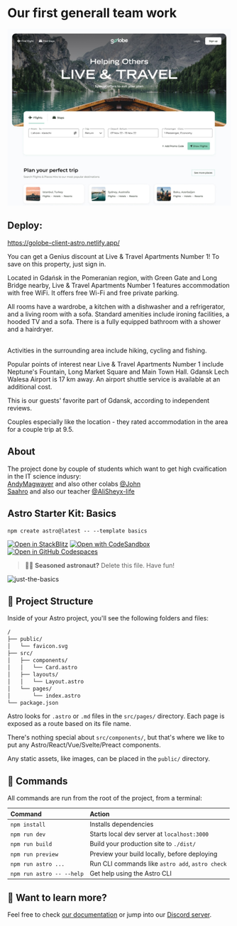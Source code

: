 # Our first generall team work
![Project Screen](https://github.com/IT-LABSacademy/golobe_client_astro/blob/maga/Landing%20Page%202.jpg)

## Deploy:
https://golobe-client-astro.netlify.app/


You can get a Genius discount at Live & Travel Apartments Number 1! To save on this property, just sign in.

Located in Gdańsk in the Pomeranian region, with Green Gate and Long Bridge nearby, Live & Travel Apartments Number 1 features accommodation with free WiFi. It offers free Wi-Fi and free private parking.

All rooms have a wardrobe, a kitchen with a dishwasher and a refrigerator, and a living room with a sofa. Standard amenities include ironing facilities, a hooded TV and a sofa. There is a fully equipped bathroom with a shower and a hairdryer.

<br>
Activities in the surrounding area include hiking, cycling and fishing.

Popular points of interest near Live & Travel Apartments Number 1 include Neptune's Fountain, Long Market Square and Main Town Hall. Gdansk Lech Walesa Airport is 17 km away. An airport shuttle service is available at an additional cost.

This is our guests' favorite part of Gdansk, according to independent reviews.

Couples especially like the location - they rated accommodation in the area for a couple trip at 9.5.

## About
The project done by couple of students which want to get high cvaification in the IT science indusry:
<br>
<a href="https://www.instagram.com/andymagwayer/">AndyMagwayer</a> and also other colabs <a href="https://www.instagram.com/orifjohn_/">@John</a> 
<br>
<a href="https://t.me/SAAHRO">Saahro</a> and also our teacher <a href="https://www.instagram.com/alisheyx_life/">@AliSheyx-life</a> 


## Astro Starter Kit: Basics

```
npm create astro@latest -- --template basics
```

[![Open in StackBlitz](https://developer.stackblitz.com/img/open_in_stackblitz.svg)](https://stackblitz.com/github/withastro/astro/tree/latest/examples/basics)
[![Open with CodeSandbox](https://assets.codesandbox.io/github/button-edit-lime.svg)](https://codesandbox.io/p/sandbox/github/withastro/astro/tree/latest/examples/basics)
[![Open in GitHub Codespaces](https://github.com/codespaces/badge.svg)](https://codespaces.new/withastro/astro?devcontainer_path=.devcontainer/basics/devcontainer.json)

> 🧑‍🚀 **Seasoned astronaut?** Delete this file. Have fun!

![just-the-basics](https://github.com/withastro/astro/assets/2244813/a0a5533c-a856-4198-8470-2d67b1d7c554)

## 🚀 Project Structure

Inside of your Astro project, you'll see the following folders and files:

```
/
├── public/
│   └── favicon.svg
├── src/
│   ├── components/
│   │   └── Card.astro
│   ├── layouts/
│   │   └── Layout.astro
│   └── pages/
│       └── index.astro
└── package.json
```

Astro looks for `.astro` or `.md` files in the `src/pages/` directory. Each page is exposed as a route based on its file name.

There's nothing special about `src/components/`, but that's where we like to put any Astro/React/Vue/Svelte/Preact components.

Any static assets, like images, can be placed in the `public/` directory.

## 🧞 Commands

All commands are run from the root of the project, from a terminal:

| Command                   | Action                                           |
| :------------------------ | :----------------------------------------------- |
| `npm install`             | Installs dependencies                            |
| `npm run dev`             | Starts local dev server at `localhost:3000`      |
| `npm run build`           | Build your production site to `./dist/`          |
| `npm run preview`         | Preview your build locally, before deploying     |
| `npm run astro ...`       | Run CLI commands like `astro add`, `astro check` |
| `npm run astro -- --help` | Get help using the Astro CLI                     |

## 👀 Want to learn more?

Feel free to check [our documentation](https://docs.astro.build) or jump into our [Discord server](https://astro.build/chat).
